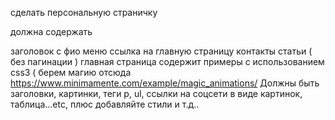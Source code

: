 сделать персональную страничку

должна содержать 

заголовок с фио 
меню 
ссылка на главную страницу
контакты 
статьи ( без пагинации ) 
главная страница содержит примеры с использованием css3 ( берем магию отсюда https://www.minimamente.com/example/magic_animations/
Должны быть заголовки, картинки, теги p, ul, ссылки на соцсети в виде картинок, таблица...etc, плюс добавляйте стили и т.д..
